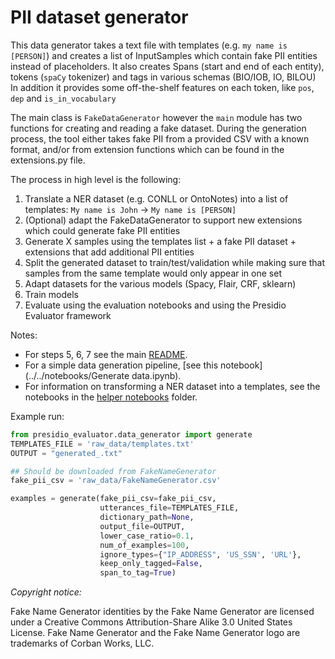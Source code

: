 # PII dataset generator
This data generator takes a text file with templates (e.g. `my name is [PERSON]`) 
and creates a list of InputSamples which contain fake PII entities 
instead of placeholders.
It also creates Spans (start and end of each entity), tokens (`spaCy` tokenizer) 
and tags in various schemas (BIO/IOB, IO, BILOU)
In addition it provides some off-the-shelf features on each token, 
like `pos`, `dep` and `is_in_vocabulary`

The main class is `FakeDataGenerator` however the `main` module has two functions 
for creating and reading a fake dataset.
During the generation process, the tool either takes fake PII from a provided CSV with 
a known format, and/or from extension functions which can be found 
in the extensions.py file.

The process in high level is the following:
1. Translate a NER dataset (e.g. CONLL or OntoNotes) into a list of 
templates: `My name is John` -> `My name is [PERSON]`
2. (Optional) adapt the FakeDataGenerator to support new extensions 
which could generate fake PII entities
3. Generate X samples using the templates list + a fake PII dataset + 
extensions that add additional PII entities
4. Split the generated dataset to train/test/validation while making sure 
that samples from the same template would only appear in one set
5. Adapt datasets for the various models (Spacy, Flair, CRF, sklearn)
6. Train models
7. Evaluate using the evaluation notebooks and using the Presidio Evaluator framework



Notes:
- For steps 5, 6, 7 see the main [README](../../README.md).
- For a simple data generation pipeline, 
[see this notebook](../../notebooks/Generate data.ipynb).
- For information on transforming a NER dataset into a templates, 
see the notebooks in the [helper notebooks](../../notebooks/data%20generation) folder.

Example run:

```python
from presidio_evaluator.data_generator import generate
TEMPLATES_FILE = 'raw_data/templates.txt'
OUTPUT = "generated_.txt"

## Should be downloaded from FakeNameGenerator
fake_pii_csv = 'raw_data/FakeNameGenerator.csv'

examples = generate(fake_pii_csv=fake_pii_csv,
                    utterances_file=TEMPLATES_FILE,
                    dictionary_path=None,
                    output_file=OUTPUT,
                    lower_case_ratio=0.1,
                    num_of_examples=100,
                    ignore_types={"IP_ADDRESS", 'US_SSN', 'URL'},
                    keep_only_tagged=False,
                    span_to_tag=True)
```


*Copyright notice:*

Fake Name Generator identities by the Fake Name Generator are licensed under a 
Creative Commons Attribution-Share Alike 3.0 United States License. 
Fake Name Generator and the Fake Name Generator logo 
are trademarks of Corban Works, LLC.